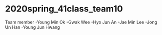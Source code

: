 # 2020spring_41class_team10

Team member
-Young Min Ok
-Gwak Wee
-Hyo Jun An
-Jae Min Lee
-Jong Un Han
-Young Jun Hwang
